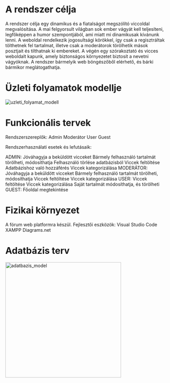 # A rendszer célja

A rendszer célja egy dinamikus és a fiatalságot megszólító viccoldal megvalósítása.
A mai felgyorsult világban sok ember vágyát kell teljesíteni, legfőképpen a humor szempontjából, ami miatt mi dinamikusak kívánunk lenni.
A weboldal rendelkezik jogosultsági körökkel, így csak a regisztráltak tölthetnek fel tartalmat, illetve csak a moderátorok törölhetik mások posztjait és tilthatnak ki embereket.
A végén egy szórakoztató és vicces weboldalt kapunk, amely biztonságos környezetet biztosít a nevetni vágyóknak.
A rendszer bármelyik web böngészőből elérhető, és bárki bármikor meglátogathatja.

# Üzleti folyamatok modellje
![uzleti_folyamat_modell](https://user-images.githubusercontent.com/113434354/193841204-4f0c90ce-38c3-491e-bd02-be316f64f313.jpg)
# Funkcionális tervek

Rendszerszereplők:
Admin
Moderátor
User
Guest

Rendszerhasználati esetek és lefutásaik:

ADMIN:
    Jóváhagyja a beküldött vicceket
    Bármely felhasználó tartalmát törölheti, módosíthatja
    Felhasználó törlése adatbázisból
    Viccek feltöltése
    Adatbázishoz való hozzáférés
    Viccek kategorizálása
MODERÁTOR:
    Jóváhagyja a beküldött vicceket
    Bármely felhasználó tartalmát törölheti, módosíthatja
    Viccek feltöltése
    Viccek kategorizálása
USER:
    Viccek feltöltése
    Viccek kategorizálása
    Saját tartalmát módosíthatja, és törölheti
GUEST:
   Főoldal megtekintése 

# Fizikai környezet

A fórum web platformra készül.
Fejlesztői eszközök:
    Visual Studio Code
    XAMPP
    Diagrams.net

# Adatbázis terv
<img width="360" alt="adatbazis_model" src="https://user-images.githubusercontent.com/113434354/195064010-68790616-ef35-4fed-becb-300bfcbb9cd5.PNG">
